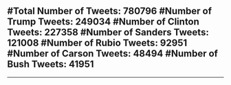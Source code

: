 #Total Number of Tweets: 780796 
#Number of Trump Tweets: 249034
#Number of Clinton Tweets: 227358
#Number of Sanders Tweets: 121008
#Number of Rubio Tweets: 92951
#Number of Carson Tweets: 48494
#Number of Bush Tweets: 41951
---
---
